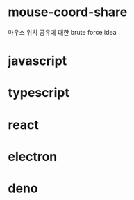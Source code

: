 # mouse-coord-share
마우스 위치 공유에 대한 brute force idea

# javascript
# typescript
# react
# electron
# deno
